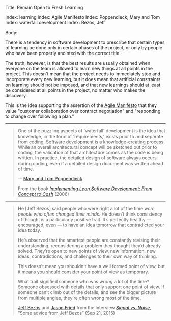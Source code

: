 Title: Remain Open to Fresh Learning

Index: learning
Index: Agile Manifesto
Index: Poppendieck, Mary and Tom
Index: waterfall development
Index: Bezos, Jeff

Body:

There is a tendency in software development to prescribe that certain types of learning be done only in certain phases of the project, or only by people who have been properly anointed with the correct title.

The truth, however, is that the best results are usually obtained when everyone on the team is allowed to learn new things at all points in the project. This doesn't mean that the project needs to immediately stop and incorporate every new learning, but it does mean that artificial constraints on learning should not be imposed, and that new learnings should at least be considered at all points in the project, no matter who makes the discovery.

This is the idea supporting the assertion of the [Agile Manifesto][beck-et-al-2001] that they value "customer collaboration over contract negotiation" and "responding to change over following a plan."

----

> One of the puzzling aspects of 'waterfall' development is the idea that knowledge, in the form of 'requirements,' exists prior to and separate from coding. Software development is a knowledge-creating process. While an overall architectural concept will be sketched out prior to coding, the validation of that architecture comes as the code is being written. In practice, the detailed design of software always occurs during coding, even if a detailed design document was written ahead of time.
>
> -- [Mary and Tom Poppendieck][pop]
>
> From the book <cite>[Implementing Lean Software Development: From Concept to Cash][poppendieck-2006]</cite> (2006)

----

<blockquote>
<p>
He [Jeff Bezos] said people who were right a lot of the time <em>were people who often changed their minds</em>. He doesn&#8217;t think consistency of thought is a particularly positive trait. It&#8217;s perfectly healthy &#8212; encouraged, even &#8212; to have an idea tomorrow that contradicted your idea today. </p>

<p>
He&#8217;s observed that the smartest people are constantly revising their understanding, reconsidering a problem they thought they&#8217;d already solved. They&#8217;re open to new points of view, new information, new ideas, contradictions, and challenges to their own way of thinking. </p>

<p>
This doesn&#8217;t mean you shouldn&#8217;t have a well formed point of view, but it means you should consider your point of view as temporary. </p>

<p>
What trait signified someone who was <em>wrong</em> a lot of the time? Someone obsessed with details that only support one point of view. If someone can&#8217;t climb out of the details, and see the bigger picture from multiple angles, they&#8217;re often wrong most of the time.</p>

<footer>
<a href="http://en.wikipedia.org/wiki/Jeff_Bezos">Jeff Bezos</a> and <a href="http://en.wikipedia.org/wiki/Jason_Fried">Jason Fried</a> from the interview <cite><a href="https://m.signalvnoise.com/some-advice-from-jeff-bezos-28b3c2938968#.5mg9cq83q">Signal vs. Noise</a></cite>, &#8221;Some advice from Jeff Bezos&#8221; (Sep 21, 2015)
</footer>
</blockquote>


[poppendieck-2006]: bibliography.html#poppendieck-2006
[pop]: http://www.poppendieck.com/people.htm

[beck-et-al-2001]: bibliography.html#beck-et-al-2001

